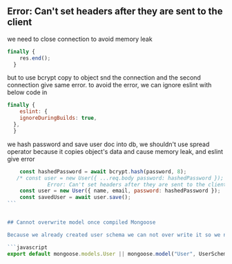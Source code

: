 ## Error: Can't set headers after they are sent to the client

we need to close connection to avoid memory leak

```javascript
finally {
    res.end();
  }
```

but to use bcrypt copy to object snd the connection and the second connection give same error.
to avoid the error, we can ignore eslint with below code in

```javascript
finally {
    eslint: {
    ignoreDuringBuilds: true,
  },
  }
```

we hash password and save user doc into db, we shouldn't use spread operator because it copies object's data and cause memory leak, and eslint give error

````javascript
    const hashedPassword = await bcrypt.hash(password, 8);
   /* const user = new User({ ...req.body password: hashedPassword });
             Error: Can't set headers after they are sent to the client*/
    const user = new User({ name, email, password: hashedPassword });
    const savedUser = await user.save();
```


## Cannot overwrite model once compiled Mongoose

Because we already created user schema we can not over write it so we need to export previous created one if it is exists.

```javascript
export default mongoose.models.User || mongoose.model("User", UserSchema);
````
